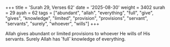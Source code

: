 +++
title = 'Surah 29, Verses 62'
date = '2025-08-30'
weight = 3402
surah = 29
ayah = 62
tags = ["abundant", "allah", "everything", "full", "give", "gives", "knowledge", "limited", "provision", "provisions", "servant", "servants", "surely", "whoever", "wills"]
+++

Allah gives abundant or limited provisions to whoever He wills of His servants. Surely Allah has ˹full˺ knowledge of everything.